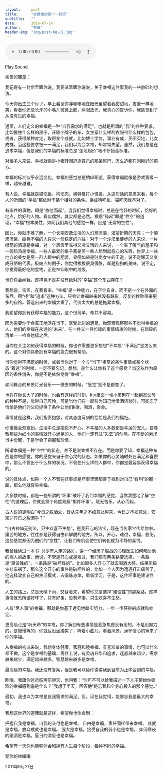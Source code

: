 ```yaml
---
layout:     post
title:      "给麓童的第十一封信"
subtitle:   ""
date:       2016-07-14
author:     "林曦"
header-img: "img/post-bg-01.jpg"
---
```


<audio controls>
  <source src="/mp3/y1.mp3" type="audio/mpeg">
  <embed height="50" width="100" src="horse.mp3">
</audio>

<a href="/mp3/y1.mp3">Play Sound</a>
<script src="http://mediaplayer.yahoo.com/latest"></script>

亲爱的麓童：
 
我记得有一封信里跟你说，我要试着跟你说说，关于幸福这件事我的一些散碎的想法。
 
今天你出生三个月了，早上看见你胖嘟嘟地在阳光里望着我甜甜地，害羞一样地笑，看着你还没长牙的小嘴儿微微上翘，两眼放光，我真心的告诉你，我感觉到了从没有过的幸福。
 
通常，人们定义的幸福是一种“自我需求的满足”。也就是所谓的“我”的各种要求，比如要住什么样的房子，开哪个牌子的车，女生穿什么样的衣服带什么样的包包，或者，获得某种肯定，取得某个成就。比如博士学位，事业有成，买田买地，儿女成群。当这些要求被一一满足，我们以为会幸福，却常常失望。虽然，我们总是在追求幸福，但是我们的幸福的标准总是“坐地起价”地不断抬高标准。
 
对很多人来说，幸福就像是小猪转圈追逐自己的那条尾巴，怎么追都在刚刚好的前方。
 
幸福的标准似乎永远变化，幸福的感觉总是稍纵即逝。获得幸福就像是游戏晋级一样，越来越难。
 
有人说，幸福就是猫吃鱼，狗吃肉，奥特曼打小怪兽。从这句话的意思来看，每个人的所谓的“幸福”都依附于某个相对的条件。换成狗吃鱼，猫吃肉就不对了。
 
有条件的事物，即是“依他而起”，当我们觉得幸福时，总是在恰好的时间，恰好的地点，恰好的人物。看似偶然，其实都是必然。根据“缘起”即是“性空”的道理，“幸福”根本属性，如同我们其他的感觉一样，应是“无常的空性”。
 
因此，你就不难了解，一个长期安逸生活的人幻想流浪，渴望折腾的天真；一个颠沛流离，疲惫不堪的人只求一份稳定的向往；对于一个沙漠里徒步的人来说，一片绿荫的清凉是幸福，对一个风雪里冻得又冷又饿的人来说，一个装了暖气的屋子和一碗热汤是幸福。一些人最爱的鱼子酱是另一些人想到就恶心的东西，世界上一些地方的美女是另一群人眼中的肥婆，骨瘦如柴是时尚女生的王道，说不定哪天又变成丑陋的代表。极端点的例子，你觉得拔拔很臭很脏，却是狗狗的美味。说不定，你觉得最好吃的食物，正是神仙眼中的垃圾。
 
也许你会问我，这样岂不是并没有绝对的“幸福”这个东西存在？
 
我想说，宝贝，在我看来，“幸福”是一种能力，在于你自身。而不是一个在外面的东西。用“找”和“追求”这种方法，只会让幸福越来越没有踪影。反复的挫败带来更多的自怜。营造出来的幸福太重了，代价太大的总是拖累幸福。
 
我希望你拥有获得幸福的能力，这个很简单，却并不容易。
 
因为需要你学会真正地活在当下，享受此刻的满足。你观察观察那些不觉得幸福的人，他们的幸福在永远的“未来”，在一件又一件忙碌的事情结束的时候，在琐碎的清单一一检查达标之后。
 
当你在关注如何获得幸福的时候，你也许需要更多想想“不幸福”“不满足”是怎么来的。这个对你具备拥有幸福的能力很有帮助。
 
当你觉得不满足的时候，或者当你对于一个与“当下”相反的某件事情或某个状态“着迷”的时候，一定不要忘记，想想，是什么让你有了这个感觉？当这些作为原因的条件消失，你是不是依然觉得“幸福”。
 
如同舞台的布景灯光音乐一一撤去的时候，“感觉”是不是都变了。
 
也许在你长大了的时候，也会有这样的时刻，ktv里面一堆小孩聚在一起抱怨父母的种种不是，觉得自己可怜，可是当他们在一起引为知己地借酒浇愁时，可能忘了恰恰是他们的父母提供了条件让他们k歌，喝酒，聚会。
 
事情就是这样，我们指责抱怨，对其态度苛刻的恰恰是我们的福祉。
 
你慢慢会观察到，生活中总是抱怨不开心，不幸福的人多数都是幸运的宠儿。要尊敬那些为细小的事情就开心满足的人，他们一定有过“失去”的创痛。在不断的索求当中觉醒，于是学会了把握和珍惜。
 
所谓幸福是一种“空性”的状态，并不是说幸福不存在。而是你要了知，幸福这种东西是你的感觉，你的感觉来自于你心灵的状态。如果你的心灵随时处在满足和喜悦中，那么不管出于什么样的状况，不管在什么样的人群中，你都是最容易获得幸福的。
 
说的具体点，如果一个人不管在好事或是坏事里面都善于找到对自己“有利”的那一面，那么他就容易幸福。
 
大多数时候，都是一些所谓的“坏事”破坏了我们幸福的感觉，当你清楚地了解“空性”的道理后，你就会换个角度观察“那件坏事”。境无苦乐，从心而起。
 
古人说的更明白“今日之脱洒处，皆从先年之不如意处得来，今日之不如意处，安知非异日之脱洒乎？”
 
“自古神仙无别法，只生欢喜不生愁”，是我开心的法宝，现在当传家宝传给你啦。痛苦的地方，往往都是获得自由和解脱的地方。所以，开心，难过，幸福，悲伤，这些感觉都因为他们的“空性”，让我们有机会使它们转化成为平静的喜悦。
 
我曾经读过一本书（《少有人走的路》），讲一个经历了越战的心理医生如何帮助他的病人的故事，他说，不管是开心或是难过，我们都有两条路要选择，一条路是“建设性的”，一条路是“破坏性的”。比如很多人开心了就去喝酒大醉，结果乐极生悲车祸了，那么这个开心的事件是破坏性的，比如一个人因为遭遇打击痛苦了，他选择改变自己的生活模式，去锻炼身体，重新学习。于是，这件坏事是建设性的。
 
人生的路上，总是天晴下雨，交替着来，希望你总是选择“建设性”的那条路。这样事情就无所谓好坏了，只有好事，没有坏事，只生欢喜不生愁。
 
人有“尽人事”的幸福，那就是你基于远见地踏实努力，一步一步获得的成就和肯定。
 
更高级点是“听天命”的幸福，你了解到有些事情是着急焦虑没有用的，不是用努力的，是慢慢等的。你就屁股坐踏实了，听着小曲儿，看着风景，满怀信心的等来了你的幸福。
 
从幸福的构成来说，我想身体健康，家庭和睦幸福，有喜欢做的事情，也可以什么都不做，这个是幸福的基础，再往上说，有灵魂升华和追求，迷惑越来越少，需求越来越少，满足越来越多，智慧越来越多是幸福。
 
最高级的幸福，我还没有答案，但是我可以给你讲讲我到目前为止体会到的幸福。
 
昨晚，我跟你爸爸临睡前聊天，他问我：“你可不可以给我描述一下儿子带给你强烈的幸福感到底是什么？”我想了半天，回答他“是忘我和全身心投入的那个感觉。”
   
最初，我也以为幸福是自我需求的满足，但，现在我觉得，能够忘我是最大的幸福。
 
我想这世界的道理就是这样，希望你也体会到：
 
把握自我是幸福，自我的交付也是幸福。
自由是幸福，责任同样带来幸福。
成就是幸福，放弃成就也是幸福。
强大是幸福，接受自我的弱小也是幸福。
如同寒夜的暖酒是幸福，夏日的清泉也是幸福。
 
希望有一天你也能够体会和拥有人生每个阶段，每种不同的幸福。
 
爱你的林曦曦
 
2011年9月21日
